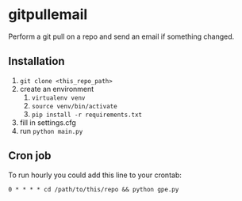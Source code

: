 # gitpullemail

Perform a git pull on a repo and send an email if something changed.

## Installation

1. `git clone <this_repo_path>`
2. create an environment
   1. `virtualenv venv`
   2. `source venv/bin/activate`
   3. `pip install -r requirements.txt`
3. fill in settings.cfg
4. run `python main.py`

## Cron job

To run hourly you could add this line to your crontab:

    0 * * * * cd /path/to/this/repo && python gpe.py
